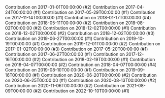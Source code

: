 Contribution on 2017-01-01T00:00:00 (#2)
Contribution on 2017-04-24T00:00:00 (#1)
Contribution on 2017-05-29T00:00:00 (#1)
Contribution on 2017-11-14T00:00:00 (#1)
Contribution on 2018-01-17T00:00:00 (#4)
Contribution on 2018-05-11T00:00:00 (#2)
Contribution on 2018-08-02T00:00:00 (#2)
Contribution on 2018-12-02T00:00:00 (#1)
Contribution on 2018-12-02T00:00:00 (#2)
Contribution on 2018-12-02T00:00:00 (#3)
Contribution on 2019-06-27T00:00:00 (#1)
Contribution on 2019-10-19T00:00:00 (#1)
Contribution on 2019-12-01T00:00:00 (#2)
Contribution on 2017-01-02T00:00:00 (#3)
Contribution on 2017-05-20T00:00:00 (#1)
Contribution on 2017-06-27T00:00:00 (#1)
Contribution on 2017-12-16T00:00:00 (#2)
Contribution on 2018-02-19T00:00:00 (#1)
Contribution on 2018-04-07T00:00:00 (#2)
Contribution on 2018-04-07T00:00:00 (#4)
Contribution on 2019-08-10T00:00:00 (#1)
Contribution on 2019-09-16T00:00:00 (#1)
Contribution on 2020-06-20T00:00:00 (#2)
Contribution on 2020-06-25T00:00:00 (#1)
Contribution on 2020-08-13T00:00:00 (#2)
Contribution on 2020-11-06T00:00:00 (#2)
Contribution on 2021-08-09T00:00:00 (#2)
Contribution on 2022-10-10T00:00:00 (#1)
